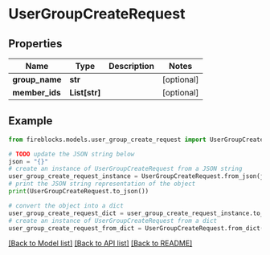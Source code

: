 # UserGroupCreateRequest


## Properties

Name | Type | Description | Notes
------------ | ------------- | ------------- | -------------
**group_name** | **str** |  | [optional] 
**member_ids** | **List[str]** |  | [optional] 

## Example

```python
from fireblocks.models.user_group_create_request import UserGroupCreateRequest

# TODO update the JSON string below
json = "{}"
# create an instance of UserGroupCreateRequest from a JSON string
user_group_create_request_instance = UserGroupCreateRequest.from_json(json)
# print the JSON string representation of the object
print(UserGroupCreateRequest.to_json())

# convert the object into a dict
user_group_create_request_dict = user_group_create_request_instance.to_dict()
# create an instance of UserGroupCreateRequest from a dict
user_group_create_request_from_dict = UserGroupCreateRequest.from_dict(user_group_create_request_dict)
```
[[Back to Model list]](../README.md#documentation-for-models) [[Back to API list]](../README.md#documentation-for-api-endpoints) [[Back to README]](../README.md)


